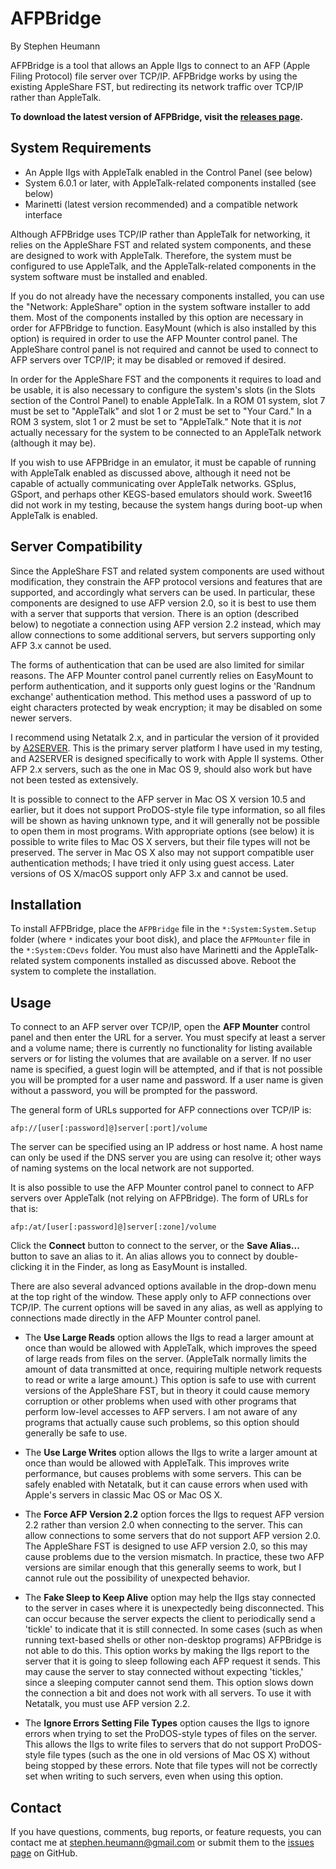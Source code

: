 AFPBridge
=========
By Stephen Heumann

AFPBridge is a tool that allows an Apple IIgs to connect to an AFP (Apple Filing Protocol) file server over TCP/IP.  AFPBridge works by using the existing AppleShare FST, but redirecting its network traffic over TCP/IP rather than AppleTalk.

__To download the latest version of AFPBridge, visit the [releases page][1].__

[1]: https://github.com/sheumann/AFPBridge/releases


System Requirements
-------------------
* An Apple IIgs with AppleTalk enabled in the Control Panel (see below)
* System 6.0.1 or later, with AppleTalk-related components installed (see below)
* Marinetti (latest version recommended) and a compatible network interface

Although AFPBridge uses TCP/IP rather than AppleTalk for networking, it relies on the AppleShare FST and related system components, and these are designed to work with AppleTalk.  Therefore, the system must be configured to use AppleTalk, and the AppleTalk-related components in the system software must be installed and enabled.

If you do not already have the necessary components installed, you can use the "Network: AppleShare" option in the system software installer to add them.  Most of the components installed by this option are necessary in order for AFPBridge to function.  EasyMount (which is also installed by this option) is required in order to use the AFP Mounter control panel.  The AppleShare control panel is not required and cannot be used to connect to AFP servers over TCP/IP; it may be disabled or removed if desired.

In order for the AppleShare FST and the components it requires to load and be usable, it is also necessary to configure the system's slots (in the Slots section of the Control Panel) to enable AppleTalk.  In a ROM 01 system, slot 7 must be set to "AppleTalk" and slot 1 or 2 must be set to "Your Card."  In a ROM 3 system, slot 1 or 2 must be set to "AppleTalk."  Note that it is _not_ actually necessary for the system to be connected to an AppleTalk network (although it may be).

If you wish to use AFPBridge in an emulator, it must be capable of running with AppleTalk enabled as discussed above, although it need not be capable of actually communicating over AppleTalk networks.  GSplus, GSport, and perhaps other KEGS-based emulators should work.  Sweet16 did not work in my testing, because the system hangs during boot-up when AppleTalk is enabled.


Server Compatibility
--------------------
Since the AppleShare FST and related system components are used without modification, they constrain the AFP protocol versions and features that are supported, and accordingly what servers can be used.  In particular, these components are designed to use AFP version 2.0, so it is best to use them with a server that supports that version.  There is an option (described below) to negotiate a connection using AFP version 2.2 instead, which may allow connections to some additional servers, but servers supporting only AFP 3.x cannot be used.

The forms of authentication that can be used are also limited for similar reasons.  The AFP Mounter control panel currently relies on EasyMount to perform authentication, and it supports only guest logins or the 'Randnum exchange'
authentication method.  This method uses a password of up to eight characters protected by weak encryption; it may be disabled on some newer servers.

I recommend using Netatalk 2.x, and in particular the version of it provided by [A2SERVER][2].  This is the primary server platform I have used in my testing, and A2SERVER is designed specifically to work with Apple II systems.  Other AFP 2.x servers, such as the one in Mac OS 9, should also work but have not been tested as extensively.

It is possible to connect to the AFP server in Mac OS X version 10.5 and earlier, but it does not support ProDOS-style file type information, so all files will be shown as having unknown type, and it will generally not be possible to open them in most programs.  With appropriate options (see below) it is possible to write files to Mac OS X servers, but their file types will not be preserved.  The server in Mac OS X also may not support compatible user authentication methods; I have tried it only using guest access.  Later versions of OS X/macOS support only AFP 3.x and cannot be used.  

[2]: http://ivanx.com/a2server/


Installation
------------
To install AFPBridge, place the `AFPBridge` file in the `*:System:System.Setup` folder (where `*` indicates your boot disk), and place the `AFPMounter` file in the `*:System:CDevs` folder.  You must also have Marinetti and the AppleTalk-related system components installed as discussed above.  Reboot the system to complete the installation.


Usage
-----
To connect to an AFP server over TCP/IP, open the __AFP Mounter__ control panel and then enter the URL for a server.  You must specify at least a server and a volume name; there is currently no functionality for listing available servers or for listing the volumes that are available on a server.  If no user name is specified, a guest login will be attempted, and if that is not possible you will be prompted for a user name and password.  If a user name is given without a password, you will be prompted for the password.

The general form of URLs supported for AFP connections over TCP/IP is:

    afp://[user[:password]@]server[:port]/volume

The server can be specified using an IP address or host name.  A host name can only be used if the DNS server you are using can resolve it; other ways of naming systems on the local network are not supported.

It is also possible to use the AFP Mounter control panel to connect to AFP servers over AppleTalk (not relying on AFPBridge).  The form of URLs for that is:

    afp:/at/[user[:password]@]server[:zone]/volume

Click the __Connect__ button to connect to the server, or the __Save Alias...__ button to save an alias to it.  An alias allows you to connect by double-clicking it in the Finder, as long as EasyMount is installed.

There are also several advanced options available in the drop-down menu at the top right of the window.  These apply only to AFP connections over TCP/IP.
The current options will be saved in any alias, as well as applying to connections made directly in the AFP Mounter control panel.

* The __Use Large Reads__ option allows the IIgs to read a larger amount at once than would be allowed with AppleTalk, which improves the speed of large reads from files on the server.  (AppleTalk normally limits the amount of data transmitted at once, requiring multiple network requests to read or write a large amount.)  This option is safe to use with current versions of the AppleShare FST, but in theory it could cause memory corruption or other problems when used with other programs that perform low-level accesses to AFP servers.  I am not aware of any programs that actually cause such problems, so this option should generally be safe to use.

* The __Use Large Writes__ option allows the IIgs to write a larger amount at once than would be allowed with AppleTalk.  This improves write performance, but causes problems with some servers.  This can be safely enabled with Netatalk, but it can cause errors when used with Apple's servers in classic Mac OS or Mac OS X.

* The __Force AFP Version 2.2__ option forces the IIgs to request AFP version 2.2 rather than version 2.0 when connecting to the server.  This can allow connections to some servers that do not support AFP version 2.0.  The AppleShare FST is designed to use AFP version 2.0, so this may cause problems due to the version mismatch.  In practice, these two AFP versions are similar enough that this generally seems to work, but I cannot rule out the possibility of unexpected behavior.

* The __Fake Sleep to Keep Alive__ option may help the IIgs stay connected to the server in cases where it is unexpectedly being disconnected.  This can occur because the server expects the client to periodically send a 'tickle' to indicate that it is still connected.  In some cases (such as when running text-based shells or other non-desktop programs) AFPBridge is not able to do this.  This option works by making the IIgs report to the server that it is going to sleep following each AFP request it sends.  This may cause the server to stay connected without expecting 'tickles,' since a sleeping computer cannot send them.  This option slows down the connection a bit and does not work with all servers.  To use it with Netatalk, you must use AFP version 2.2.

* The __Ignore Errors Setting File Types__ option causes the IIgs to ignore errors when trying to set the ProDOS-style types of files on the server.  This allows the IIgs to write files to servers that do not support ProDOS-style file types (such as the one in old versions of Mac OS X) without being stopped by these errors.  Note that file types will not be correctly set when writing to such servers, even when using this option.


Contact
-------
If you have questions, comments, bug reports, or feature requests, you can contact me at stephen.heumann@gmail.com or submit them to the [issues page][3] on GitHub.

[3]: https://github.com/sheumann/AFPBridge/issues
